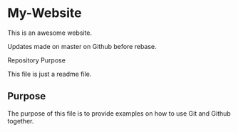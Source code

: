 # My-Website

This is an awesome website.

Updates made on master on Github before rebase.

 Repository Purpose
 
This file is just a readme file.

## Purpose

The purpose of this file is to provide examples 
on how to use Git and Github together.

